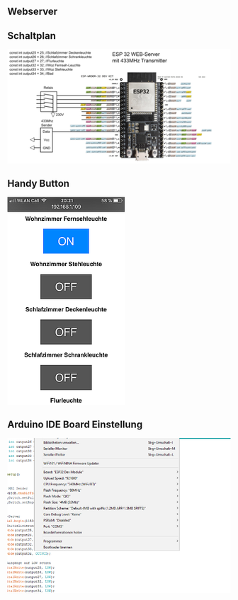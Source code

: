 ## Webserver

## Schaltplan

![image](https://github.com/frankyhub/Arduino-Beispiele_I/blob/master/A12_ESP32_WEBSERVER/A12%20Webserver.png)

## Handy Button

![image](https://github.com/frankyhub/Arduino-Beispiele_I/blob/master/A12_ESP32_WEBSERVER/A12%20Webserver_Handy.PNG)

## Arduino IDE Board Einstellung

![image](https://github.com/frankyhub/png/blob/master/Board_Einstellung.png)
